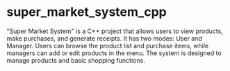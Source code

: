 # super_market_system_cpp
"Super Market System" is a C++ project that allows users to view products, make purchases, and generate receipts. It has two modes: User and Manager. Users can browse the product list and purchase items, while managers can add or edit products in the menu. The system is designed to manage products and basic shopping functions.
